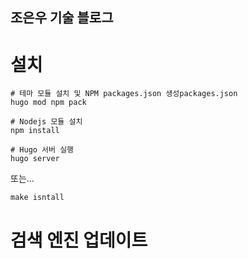 조은우 기술 블로그
---

# 설치
```
# 테마 모듈 설치 및 NPM packages.json 생성packages.json
hugo mod npm pack

# Nodejs 모듈 설치
npm install

# Hugo 서버 실행
hugo server
```

또는...

```
make isntall
```


# 검색 엔진 업데이트

